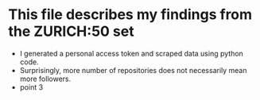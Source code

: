 # This file describes my findings from the ZURICH:50 set
* I generated a personal access token and scraped data using python code.
* Surprisingly, more number of repositories does not necessarily mean more followers.
* point 3
